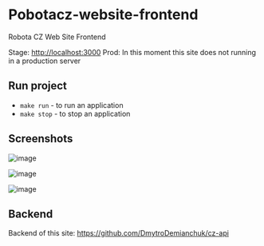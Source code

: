 # Pobotacz-website-frontend
Robota CZ Web Site Frontend

Stage: <a href="http://localhost:3000">http://localhost:3000</a>
Prod: In this moment this site does not running in a production server

## Run project
- `make run` - to run an application
- `make stop` - to stop an application


## Screenshots

![image](../main/src/assets/robotacz.png)

![image](../main/src/assets/requirements.png)

![image](../main/src/assets/contacts.png)

## Backend
Backend of this site: https://github.com/DmytroDemianchuk/cz-api
 